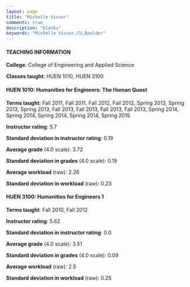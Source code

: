```yaml
---
layout: page
title: "Michelle Visser" 
comments: true
description: "blanks"
keywords: "Michelle Visser,CU,Boulder"
---
```

<head>
<script src="https://ajax.googleapis.com/ajax/libs/jquery/2.1.3/jquery.min.js"></script>
<script src="https://dl.dropboxusercontent.com/s/pc42nxpaw1ea4o9/highcharts.js?dl=0"></script>
<!-- <script src="../assets/js/highcharts.js"></script> -->
<style type="text/css">@font-face {
	font-family: "Bebas Neue";
	src: url(https://www.filehosting.org/file/details/544349/BebasNeue Regular.otf) format("opentype");
	}
	h1.Bebas { 
		font-family: "Bebas Neue", Verdana, Tahoma;
	}
</style>
</head>
	   
#### TEACHING INFORMATION

**College**: College of Engineering and Applied Science

**Classes taught**: HUEN 1010, HUEN 3100

#### HUEN 1010: Humanities for Engineers:  The Human Quest

**Terms taught**: Fall 2011, Fall 2011, Fall 2012, Fall 2012, Spring 2013, Spring 2013, Spring 2013, Fall 2013, Fall 2013, Fall 2013, Fall 2013, Spring 2014, Spring 2014, Spring 2014, Spring 2014, Spring 2015

**Instructor rating**: 5.7

**Standard deviation in instructor rating**: 0.19

**Average grade** (4.0 scale): 3.72

**Standard deviation in grades** (4.0 scale): 0.19

**Average workload** (raw): 2.26

**Standard deviation in workload** (raw): 0.23

#### HUEN 3100: Humanities for Engineers 1

**Terms taught**: Fall 2010, Fall 2012

**Instructor rating**: 5.62

**Standard deviation in instructor rating**: 0.0

**Average grade** (4.0 scale): 3.51

**Standard deviation in grades** (4.0 scale): 0.09

**Average workload** (raw): 2.5

**Standard deviation in workload** (raw): 0.25


